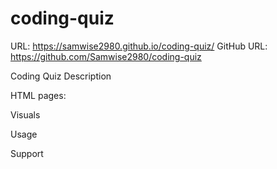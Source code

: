 # coding-quiz

URL: https://samwise2980.github.io/coding-quiz/
GitHub URL: https://github.com/Samwise2980/coding-quiz

Coding Quiz
Description


HTML pages:

Visuals

Usage

Support
